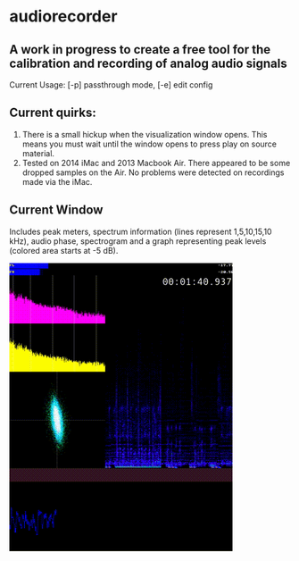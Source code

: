 # audiorecorder

## A work in progress to create a free tool for the calibration and recording of analog audio signals

Current Usage: [-p] passthrough mode, [-e] edit config

## Current quirks:

1. There is a small hickup when the visualization window opens. This means you must wait until the window opens to press play on source material.
2. Tested on 2014 iMac and 2013 Macbook Air.  There appeared to be some dropped samples on the Air.  No problems were detected on recordings made via the iMac.

## Current Window
Includes peak meters, spectrum information (lines represent 1,5,10,15,10 kHz), audio phase, spectrogram and a graph representing peak levels (colored area starts at -5 dB).

![Window](https://github.com/amiaopensource/audiorecorder/blob/master/current_interface.gif)
